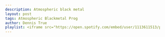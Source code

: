 ```yaml
---
description: Atmospheric black metal
layout: post
tags: Atmospheric Blackmetal Prog
author: Dennis True
playlist: <iframe src="https://open.spotify.com/embed/user/1113611513/playlist/0aW4g0N4kzsYGMW3OedleA" width="300" frameborder="0" allowtransparency="true" allow="encrypted-media"></iframe>
---
```



